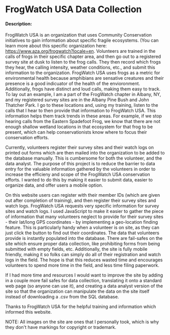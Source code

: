 # FrogWatch USA Data Collection

#### Description:
FrogWatch USA is an organization that uses Community Conservation initiatives to gain information about specific fragile ecosystems. (You can learn more about this specific organization here: <https://www.aza.org/frogwatch?locale=en>. Volunteers are trained in the calls of frogs in their specific chapter area, and then go out to a registered survey site at dusk to listen to the frog calls. They then record which frogs they hear, the calling intensity, weather conditions, etc., and submit this information to the organization. FrogWatch USA uses frogs as a metric for environmental health because amphibians are sensative creatures and their presence is a good indicuator of the health of the envioronment. Additionally, frogs have distinct and loud calls, making them easy to track. To lay out an example, I am a part of the FrogWatch chapter in Albany, NY, and my registered survey sites are in the Albany Pine Bush and John Thatcher Park. I go to these locations and, using my training, listen to the calls that I hear to then provide that information to FrogWatch USA. This information helps them track trends in these areas. For example, if we stop hearing calls from the Eastern Spadefoot Frog, we know that there are not enough shallow wetland locations in that ecosystem for that frog to be present, which can help conservationists know where to focus their conservation efforts.

Currently, volunteers register their survey sites and their watch logs on printed out forms which are then mailed into the organization to be added to the database manually. This is cumbersome for both the volunteer, and the data analyst. The purpose of this project is to reduce the barrier to data entry for the valuable information gathered by the volunteers in order to increase the efficieny and scope of the FrogWatch USA conservation efforts. I wanted to do this by making it easier to submit data, easier to organize data, and offer users a mobile option.

On this website users can register with their member IDs (which are given out after completion of training), and then register their survey sites and watch logs. FrogWatch USA requests very specific information for survey sites and watch logs. I used JavaScript to make it easier to gather the piece of information that many volunteers neglect to provide for their survey sites - their lat/long GPS coordinates - by implementing a geo-location finding feature. This is particularly handy when a volunteer is on site, as they can just click the button to find out their coordinates. The data that volunteers provide is instantly populated into the database. There are fail-safes on the site which ensure proper data collection, like prohibiting forms from being submitted with empty fields, etc. Additionally, the site is fully mobile friendly, making it so folks can simply do all of their registration and watch logs in the field. The hope is that this reduces wasted time and encourages volunteers to spend more time in the field, and less time filing paperwork.

If I had more time and resources I would want to improve the site by adding in a couple more fail safes for data collection, translating it onto a standard web page (so anyone can use it), and creating a data analyst version of the site so that the organization can manipulate the data on the site itself instead of downloading a .csv from the SQL database.

Thanks to FrogWatch USA for the helpful training and information which informed this website.

NOTE: All images on the site are ones that I personally took, which is why they don't have markings for copyright or trademark.

